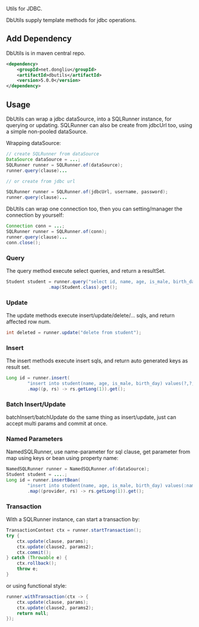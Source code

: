 Utils for JDBC.

DbUtils supply template methods for jdbc operations.

## Add Dependency

DbUtils is in maven central repo.

```xml
<dependency>
    <groupId>net.dongliu</groupId>
    <artifactId>dbutils</artifactId>
    <version>5.0.0</version>
</dependency>

```

## Usage

DbUtils can wrap a jdbc dataSource, into a SQLRunner instance, for querying or updating.
SQLRunner can also be create from jdbcUrl too, using a simple non-pooled dataSource.

Wrapping dataSource:

```java
// create SQLRunner from dataSource
DataSource dataSource = ...;
SQLRunner runner = SQLRunner.of(dataSource);
runner.query(clause)...

// or create from jdbc url

SQLRunner runner = SQLRunner.of(jdbcUrl, username, password);
runner.query(clause)...
```

DbUtils can wrap one connection too, then you can setting/manager the connection by yourself:

```java
Connection conn = ...;
SQLRunner runner = SQLRunner.of(conn);
runner.query(clause)...
conn.close();
```

### Query

The query method execute select queries, and return a resultSet.

```java
Student student = runner.query("select id, name, age, is_male, birth_day from student where id=?", 1L)
                .map(Student.class).get();
```

### Update

The update methods execute insert/update/delete/... sqls, and return affected row num.

```java
int deleted = runner.update("delete from student");
```

### Insert

The insert methods execute insert sqls, and return auto generated keys as result set.

```java
Long id = runner.insert(
        "insert into student(name, age, is_male, birth_day) values(?,?,?,?)", name, age, true, birthDay)
        .map((p, rs) -> rs.getLong(1)).get();
```

### Batch Insert/Update

batchInsert/batchUpdate do the same thing as insert/update, just can accept multi params and commit at once.

### Named Parameters

NamedSQLRunner, use name-parameter for sql clause, get parameter from map using keys or bean using property name:

```java
NamedSQLRunner runner = NamedSQLRunner.of(dataSource);
Student student = ....;
Long id = runner.insertBean(
        "insert into student(name, age, is_male, birth_day) values(:name,:age,:isMale,:birthDay)", student)
        .map((provider, rs) -> rs.getLong(1)).get();

```

### Transaction

With a SQLRunner instance, can start a transaction by:

```java
TransactionContext ctx = runner.startTransaction();
try {
    ctx.update(clause, params);
    ctx.update(clause2, params2);
    ctx.commit();
} catch (Throwable e) {
    ctx.rollback();
    throw e;
}
```

or using functional style:

```java
runner.withTransaction(ctx -> {
    ctx.update(clause, params);
    ctx.update(clause2, params2);
    return null;
});
```

